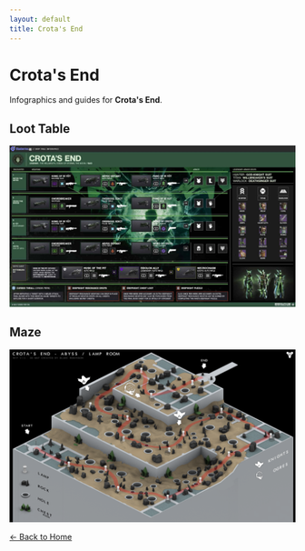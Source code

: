 ```yaml
---
layout: default
title: Crota's End
---
```


<div class="container">

# Crota's End

Infographics and guides for **Crota's End**.

## Loot Table

![Loot Table](imgs/ce_loot.jpg)

## Maze

![Maze](imgs/ce_maze.png)

[← Back to Home](../../index.html)

</div>